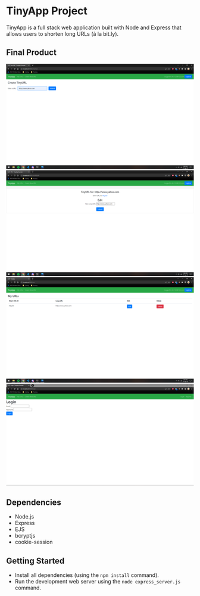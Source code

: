 # TinyApp Project

TinyApp is a full stack web application built with Node and Express that allows users to shorten long URLs (à la bit.ly).

## Final Product

!["screenshot of creating a shorturl for a longurl"](https://github.com/arianah75/tinyapp/blob/master/urls-page.png/Create.png?raw=true)
!["screenshot of editing the long url"](https://github.com/arianah75/tinyapp/blob/master/urls-page.png/Edit.png?raw=true)
!["screenshot of homepage"](https://github.com/arianah75/tinyapp/blob/master/urls-page.png/Updatehome.png?raw=true)
!["screenshot of homepage"](https://github.com/arianah75/tinyapp/blob/master/urls-page.png/LogIn.PNG?raw=true)

## Dependencies

- Node.js
- Express
- EJS
- bcryptjs
- cookie-session

## Getting Started

- Install all dependencies (using the `npm install` command).
- Run the development web server using the `node express_server.js` command.